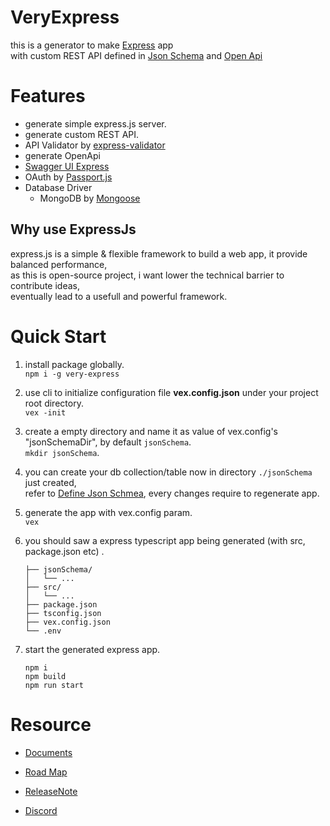 # VeryExpress
this is a generator to make [Express](https://github.com/expressjs/express) app  
with custom REST API defined in [Json Schema](https://github.com/json-schema-org) and [Open Api](https://github.com/OAI) 

# Features
- generate simple express.js server.
- generate custom REST API.
- API Validator by [express-validator](https://express-validator.github.io/docs/)
- generate OpenApi
- [Swagger UI Express](https://github.com/scottie1984/swagger-ui-express)
- OAuth by [Passport.js](https://www.passportjs.org/)
- Database Driver
  - MongoDB by [Mongoose](https://mongoosejs.com/)

## Why use ExpressJs
express.js is a simple & flexible framework to build a web app, it provide balanced performance,  
as this is open-source project, i want lower the technical barrier to contribute ideas,  
eventually lead to a usefull and powerful framework.
  
  
# Quick Start
1. install package globally.  
    ```npm i -g very-express```  
      
3. use cli to initialize configuration file **vex.config.json** under your project root directory.  
    `vex -init`  
      
2. create a empty directory and name it as value of vex.config's "jsonSchemaDir", by default `jsonSchema`.  
    `mkdir jsonSchema`.  
   
4. you can create your db collection/table now in directory `./jsonSchema` just created,  
    refer to [Define Json Schmea](./docs/vexJsonSchema.md),
    every changes require to regenerate app.
   
6. generate the app with vex.config param.  
    `vex`  
      
7. you should saw a express typescript app being generated (with src, package.json etc) .  
    ```
    ├── jsonSchema/  
    │   └── ...
    ├── src/ 
    │   └── ...
    ├── package.json  
    ├── tsconfig.json  
    ├── vex.config.json  
    └── .env  
    ```  
      
8. start the generated express app.  
    ```
    npm i  
    npm build    
    npm run start
    ```

# Resource
- [Documents](./docs/)
- [Road Map](./docs/roadMap/)
- [ReleaseNote](./docs/releaseNote)

- [Discord](https://discord.gg/PZGMzDp7)
